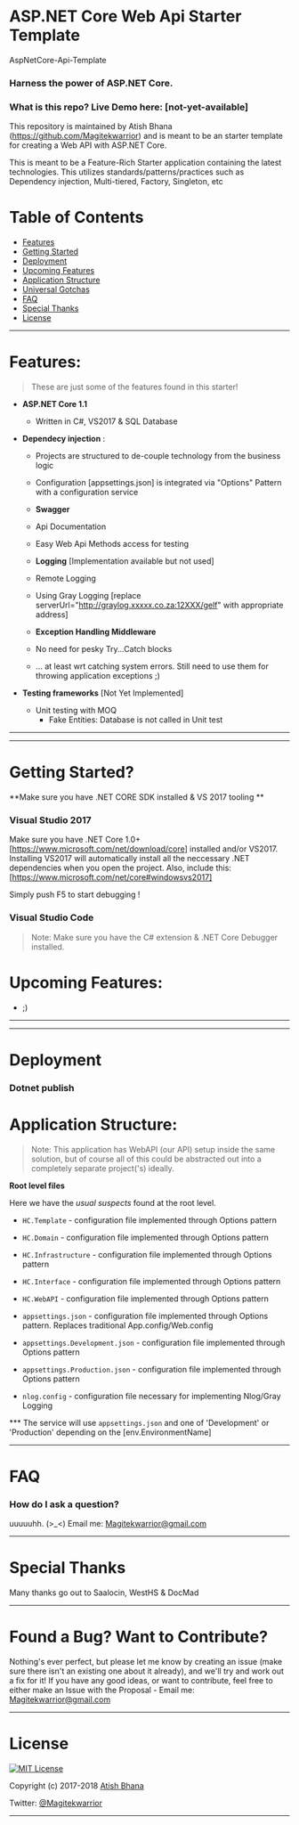 # ASP.NET Core Web Api Starter Template

AspNetCore-Api-Template

### Harness the power of ASP.NET Core.

### What is this repo? Live Demo here: [not-yet-available]

This repository is maintained by Atish Bhana (https://github.com/Magitekwarrior) and is meant to be an starter template
for creating a Web API with ASP.NET Core. 

This is meant to be a Feature-Rich Starter application containing the latest technologies.
This utilizes standards/patterns/practices such as Dependency injection, Multi-tiered, Factory, Singleton, etc

# Table of Contents

* [Features](#features)
* [Getting Started](#getting-started)
* [Deployment](#deployment)
* [Upcoming Features](#upcoming-features)
* [Application Structure](#application-structure)
* [Universal Gotchas](#universal-gotchas)
* [FAQ](#faq---also-check-out-the-faq-issues-label)
* [Special Thanks](#special-thanks)
* [License](#license)

---

# Features:

> These are just some of the features found in this starter!

- **ASP.NET Core 1.1**
  - Written in C#, VS2017 & SQL Database

- **Dependecy injection** :
  - Projects are structured to de-couple technology from the business logic
  - Configuration [appsettings.json] is integrated via "Options" Pattern with a configuration service

  - **Swagger**
  - Api Documentation
  - Easy Web Api Methods access for testing

  - **Logging** [Implementation available but not used]
  - Remote Logging
  - Using Gray Logging [replace serverUrl="http://graylog.xxxxx.co.za:12XXX/gelf" with appropriate address]

  - **Exception Handling Middleware**
  - No need for pesky Try...Catch blocks 
  - ... at least wrt catching system errors. Still need to use them for throwing application exceptions ;)

- **Testing frameworks** [Not Yet Implemented]
  - Unit testing with MOQ
    - Fake Entities: Database is not called in Unit test


----

----
  
# Getting Started?

**Make sure you have .NET CORE SDK  installed & VS 2017 tooling **

### Visual Studio 2017

Make sure you have .NET Core 1.0+ [https://www.microsoft.com/net/download/core] installed and/or VS2017.
Installing VS2017 will automatically install all the neccessary .NET dependencies when you open the project.
Also, include this: [https://www.microsoft.com/net/core#windowsvs2017]

Simply push F5 to start debugging !

### Visual Studio Code

> Note: Make sure you have the C# extension & .NET Core Debugger installed.

# Upcoming Features:

-  ;) 

----

----

# Deployment

### Dotnet publish


# Application Structure:

> Note: This application has WebAPI (our API) setup inside the same solution, but of course all of this 
could be abstracted out into a completely separate project('s) ideally. 

**Root level files** 

Here we have the *usual suspects* found at the root level.

- `HC.Template`         - configuration file implemented through Options pattern
- `HC.Domain`           - configuration file implemented through Options pattern
- `HC.Infrastructure`   - configuration file implemented through Options pattern
- `HC.Interface`        - configuration file implemented through Options pattern
- `HC.WebAPI`           - configuration file implemented through Options pattern

- `appsettings.json`             - configuration file implemented through Options pattern. Replaces traditional App.config/Web.config
- `appsettings.Development.json` - configuration file implemented through Options pattern
- `appsettings.Production.json`  - configuration file implemented through Options pattern

- `nlog.config`         - configuration file necessary for implementing Nlog/Gray Logging

*** The service will use `appsettings.json` and one of 'Development' or 'Production' depending on the [env.EnvironmentName]

----
 
# FAQ

### How do I ask a question?

uuuuuhh. (>_<)
Email me: Magitekwarrior@gmail.com

----

# Special Thanks

Many thanks go out to Saalocin, WestHS & DocMad

----
 
# Found a Bug? Want to Contribute?

Nothing's ever perfect, but please let me know by creating an issue (make sure there isn't an existing one about it already), and we'll try and work out a fix for it! If you have any good ideas, or want to contribute, feel free to either make an Issue with the Proposal - Email me: Magitekwarrior@gmail.com

----

# License

[![MIT License](https://img.shields.io/badge/license-MIT-blue.svg?style=flat)](/LICENSE) 

Copyright (c) 2017-2018 [Atish Bhana](https://github.com/Magitekwarrior)

Twitter: [@Magitekwarrior](http://twitter.com/Magitekwarrior)

----
